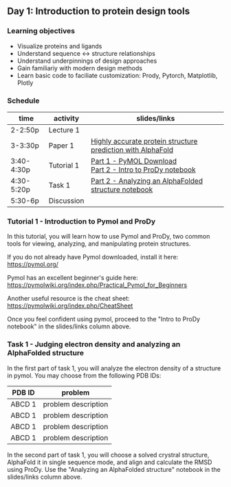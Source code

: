 ## Day 1: Introduction to protein design tools

### Learning objectives
- Visualize proteins and ligands
- Understand sequence <-> structure relationships
- Understand underpinnings of design approaches
- Gain familiariy with modern design methods
- Learn basic code to faciliate customization: Prody, Pytorch, Matplotlib, Plotly

### Schedule


| time | activity | slides/links |
|---|---|---|
| 2-2:50p | Lecture 1 |  |
| 3-3:30p | Paper 1 | [Highly accurate protein structure prediction with AlphaFold](https://www.nature.com/articles/s41586-021-03819-2) |
| 3:40-4:30p | Tutorial 1 | [Part 1 - PyMOL Download](https://pymol.org/) <br> [Part 2 - Intro to ProDy notebook](https://github.com/jmou2/PaviaProteinDesign/blob/main/01_Monday/tutorial_1_intro_to_prody.ipynb) |
| 4:30-5:20p | Task 1 |[Part 2 - Analyzing an AlphaFolded structure notebook](https://github.com/jmou2/PaviaProteinDesign/blob/main/01_Monday/task_1_af2.ipynb) |
| 5:30-6p | Discussion |  |

### Tutorial 1 - Introduction to Pymol and ProDy

In this tutorial, you will learn how to use Pymol and ProDy, two common tools for viewing, analyzing, and manipulating protein structures. 

If you do not already have Pymol downloaded, install it here: https://pymol.org/

Pymol has an excellent beginner's guide here: https://pymolwiki.org/index.php/Practical_Pymol_for_Beginners

Another useful resource is the cheat sheet: https://pymolwiki.org/index.php/CheatSheet 

Once you feel confident using pymol, proceed to the "Intro to ProDy notebook" in the slides/links column above. 


### Task 1 - Judging electron density and analyzing an AlphaFolded structure

In the first part of task 1, you will analyze the electron density of a structure in pymol. You may choose from the following PDB IDs: 

| PDB ID | problem | 
|---|---|
| ABCD 1 | problem description |
| ABCD 1 | problem description |
| ABCD 1 | problem description |
| ABCD 1 | problem description |

In the second part of task 1, you will choose a solved crystral structure, AlphaFold it in single sequence mode, and align and calculate the RMSD using ProDy. Use the "Analyzing an AlphaFolded structure" notebook in the slides/links column above.


